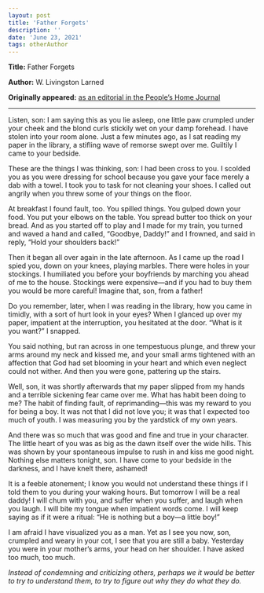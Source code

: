 ```yaml
---
layout: post
title: 'Father Forgets'
description: ''
date: 'June 23, 2021'
tags: otherAuthor
---
```


**Title:** Father Forgets

**Author:** W. Livingston Larned

**Originally appeared:** [as an editorial in the People’s Home Journal](https://starherald.com/community/hemingford/news/i-forget-too-mr-larned/article_492d174a-6250-575d-9079-84e1b2b68578.html)

---

Listen, son: I am saying this as you lie asleep, one little paw crumpled under your cheek and the blond curls stickily wet on your damp forehead. I have stolen into your room alone. Just a few minutes ago, as I sat reading my paper in the library, a stifling wave of remorse swept over me. Guiltily I came to your bedside.

These are the things I was thinking, son: I had been cross to you. I scolded you as you were dressing for school because you gave your face merely a dab with a towel. I took you to task for not cleaning your shoes. I called out angrily when you threw some of your things on the floor.

At breakfast I found fault, too. You spilled things. You gulped down your food. You put your elbows on the table. You spread butter too thick on your bread. And as you started off to play and I made for my train, you turned and waved a hand and called, “Goodbye, Daddy!” and I frowned, and said in reply, “Hold your shoulders back!”

Then it began all over again in the late afternoon. As I came up the road I spied you, down on your knees, playing marbles. There were holes in your stockings. I humiliated you before your boyfriends by marching you ahead of me to the house. Stockings were expensive—and if you had to buy them you would be more careful! Imagine that, son, from a father!

Do you remember, later, when I was reading in the library, how you came in timidly, with a sort of hurt look in your eyes? When I glanced up over my paper, impatient at the interruption, you hesitated at the door. “What is it you want?” I snapped.

You said nothing, but ran across in one tempestuous plunge, and threw your arms around my neck and kissed me, and your small arms tightened with an affection that God had set blooming in your heart and which even neglect could not wither. And then you were gone, pattering up the stairs.

Well, son, it was shortly afterwards that my paper slipped from my hands and a terrible sickening fear came over me. What has habit been doing to me? The habit of finding fault, of reprimanding—this was my reward to you for being a boy. It was not that I did not love you; it was that I expected too much of youth. I was measuring you by the yardstick of my own years.

And there was so much that was good and fine and true in your character. The little heart of you was as big as the dawn itself over the wide hills. This was shown by your spontaneous impulse to rush in and kiss me good night. Nothing else matters tonight, son. I have come to your bedside in the darkness, and I have knelt there, ashamed!

It is a feeble atonement; I know you would not understand these things if I told them to you during your waking hours. But tomorrow I will be a real daddy! I will chum with you, and suffer when you suffer, and laugh when you laugh. I will bite my tongue when impatient words come. I will keep saying as if it were a ritual: “He is nothing but a boy—a little boy!”

I am afraid I have visualized you as a man. Yet as I see you now, son, crumpled and weary in your cot, I see that you are still a baby. Yesterday you were in your mother’s arms, your head on her shoulder. I have asked too much, too much.

*Instead of condemning and criticizing others, perhaps we it would be better to try to understand them, to try to figure out why they do what they do.*